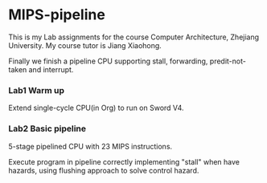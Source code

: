 # MIPS-pipeline
This is my Lab assignments for the course Computer Architecture, Zhejiang University. My course tutor is Jiang Xiaohong.

Finally we finish a pipeline CPU supporting stall, forwarding, predit-not-taken and interrupt.

### Lab1 Warm up
Extend single-cycle CPU(in Org) to run on Sword V4.


### Lab2 Basic pipeline 
5-stage pipelined CPU with 23 MIPS instructions. 

Execute program in pipeline correctly implementing "stall" when have hazards, using flushing approach to solve control hazard. 

